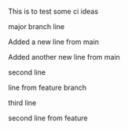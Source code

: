 This is to test some ci ideas

major branch line

Added a new line from main

Added another new line from main

second line

line from feature branch

third line

second line from feature
